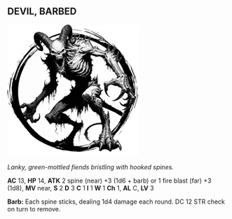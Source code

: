 ## DEVIL, BARBED

![](images/devil-barbed.webp)

_Lanky, green-mottled fiends bristling with hooked spines._

**AC** 13, **HP** 14, **ATK** 2 spine (near) +3 (1d6 + barb) or 1 fire blast (far) +3 (1d8), **MV** near, **S** 2 **D** 3 **C** 1 **I** 1 **W** 1 **Ch** 1, **AL** C, **LV** 3

**Barb:** Each spine sticks, dealing 1d4 damage each round. DC 12 STR check on turn to remove.

